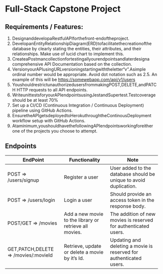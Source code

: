 # Full-Stack Capstone Project

## Requirements / Features:
1. DesignanddevelopaRestfulAPIforthefront-endoftheproject.
2. DevelopanEntityRelationshipDiagram(ERD)tofacilitatethecreationofthe database by clearly stating the entities, their attributes, and their relationships. Make use of lucid chart to implement this.
3. CreateaPostmancollectionfortestingallyourendpointsandlaterdesigna comprehensive API Documentation based on the collection.
4. VersionyourAPIusingURLversioningstartingwiththeletter“v”.Asimple ordinal number would be appropriate. Avoid dot notation such as 2.5. An example of this will be https://somewebapp.com/api/v1/users
5. YoushouldrestrictunauthorizedusersfrommakingPOST,DELETE,andPATCH HTTP requests to all API endpoints.
6. WriteunittestsforyourAPIendpointsusingJestandSupertest.Testcoverage should be at least 70%
7. Set up a CI/CD (Continuous Integration / Continuous Deployment) pipeline using GitHub Actions.
8. EnsuretheAPIgetsdeployedtoHerokuthroughtheContinousDeployment workflow setup with GitHub Actions.
9. Ataminimum,youshouldhavethefollowingAPIendpointsworkingforeither one of the projects you choose to attempt.

## Endpoints 
<!-- Tables -->
| EndPoint     | Functionality          | Note |
| ------------ | -------------- | -------------- |
| POST => /users/signup     | Register a user | User added to the database should be unique to avoid duplication. |
| POST => /users/login     | Login a user | Should provide an access token in the response body. |
| POST/GET => /movies     | Add a new movie to the library or retrieve all movies. | The addition of new movies is reserved for authenticated users. |
| GET,PATCH,DELETE => /movies/:movieId     | Retrieve, update or delete a movie by it’s Id. | Updating and deleting a movie is reserved for authenticated users. |